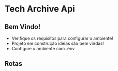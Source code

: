 # Tech Archive Api

## Bem Vindo!

- Verifique os requisitos para configurar o ambiente!
- Projeto em construção ideias são bem vindas!
- Configure o ambiente com .env

## Rotas
